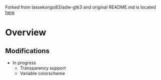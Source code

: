Forked from lassekongo83/adw-gtk3 and original README.md is located [here](adw-gtk3-5.6-src/README.md)

# Overview
## Modifications
- In progress
  - Transparency support
  - Variable colorscheme
 
